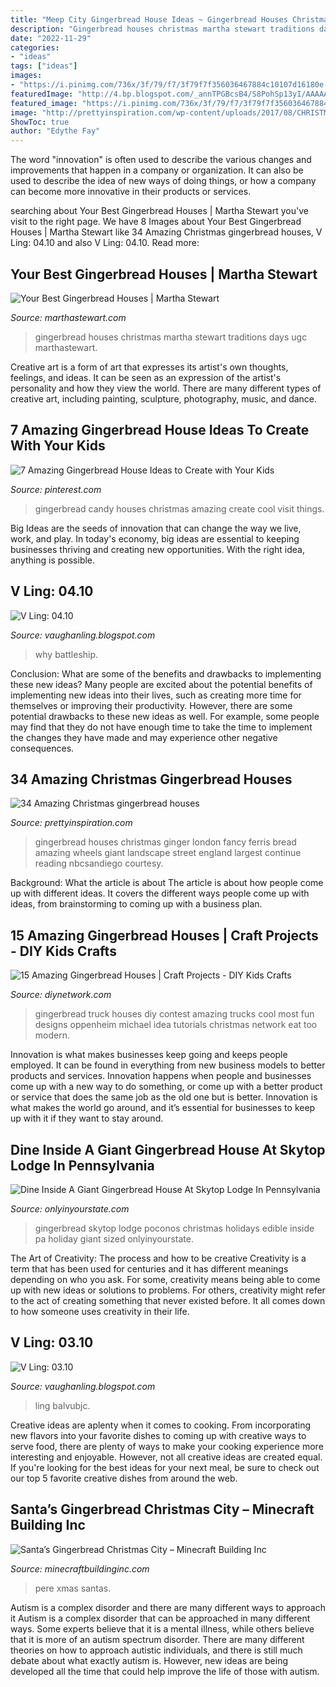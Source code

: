 ```yaml
---
title: "Meep City Gingerbread House Ideas ~ Gingerbread Houses Christmas Ginger London Fancy Ferris Bread Amazing Wheels Giant Landscape Street England Largest Continue Reading Nbcsandiego Courtesy"
description: "Gingerbread houses christmas martha stewart traditions days ugc marthastewart"
date: "2022-11-29"
categories:
- "ideas"
tags: ["ideas"]
images:
- "https://i.pinimg.com/736x/3f/79/f7/3f79f7f356036467884c10107d16180e.jpg"
featuredImage: "http://4.bp.blogspot.com/_annTPGBcsB4/S8PohSp13yI/AAAAAAAADUQ/F7CD7L3fzsg/s1600/battleship_g_s_01.jpg"
featured_image: "https://i.pinimg.com/736x/3f/79/f7/3f79f7f356036467884c10107d16180e.jpg"
image: "http://prettyinspiration.com/wp-content/uploads/2017/08/CHRISTMAS-GINGERBREAD-HOUSES.jpg"
ShowToc: true
author: "Edythe Fay"
---
```



The word "innovation" is often used to describe the various changes and improvements that happen in a company or organization. It can also be used to describe the idea of new ways of doing things, or how a company can become more innovative in their products or services.

	

		
searching about Your Best Gingerbread Houses | Martha Stewart you've visit to the right page. We have 8 Images about Your Best Gingerbread Houses | Martha Stewart like 34 Amazing Christmas gingerbread houses, V Ling: 04.10 and also V Ling: 04.10. Read more:
		
    
## Your Best Gingerbread Houses | Martha Stewart

<img loading=lazy src="https://assets.marthastewart.com/styles/wmax-520-highdpi/d37/ugc_gingerbread_2010_7020896_18877692/ugc_gingerbread_2010_7020896_18877692_hd.jpg?itok=ZMVTgFF4" onerror="this.onerror=null;this.src='https://tse4.mm.bing.net/th?id=OIP.-rK85Z1U56w4u9IxfbBSdgHaJQ&amp;pid=15.1';" alt="Your Best Gingerbread Houses | Martha Stewart">

_Source: marthastewart.com_

>gingerbread houses christmas martha stewart traditions days ugc marthastewart. 

	

Creative art is a form of art that expresses its artist's own thoughts, feelings, and ideas. It can be seen as an expression of the artist's personality and how they view the world. There are many different types of creative art, including painting, sculpture, photography, music, and dance.

    
## 7 Amazing Gingerbread House Ideas To Create With Your Kids

<img loading=lazy src="https://i.pinimg.com/736x/3f/79/f7/3f79f7f356036467884c10107d16180e.jpg" onerror="this.onerror=null;this.src='https://tse2.mm.bing.net/th?id=OIP.kPjd5ZOkqy54agXuuGeffwHaFV&amp;pid=15.1';" alt="7 Amazing Gingerbread House Ideas to Create with Your Kids">

_Source: pinterest.com_

>gingerbread candy houses christmas amazing create cool visit things. 

	

Big Ideas are the seeds of innovation that can change the way we live, work, and play. In today's economy, big ideas are essential to keeping businesses thriving and creating new opportunities. With the right idea, anything is possible.

    
## V Ling: 04.10

<img loading=lazy src="http://4.bp.blogspot.com/_annTPGBcsB4/S8PohSp13yI/AAAAAAAADUQ/F7CD7L3fzsg/s1600/battleship_g_s_01.jpg" onerror="this.onerror=null;this.src='https://tse2.mm.bing.net/th?id=OIP.wmoWEaRstwBcQSXwQNicqwHaDi&amp;pid=15.1';" alt="V Ling: 04.10">

_Source: vaughanling.blogspot.com_

>why battleship. 

	

Conclusion: What are some of the benefits and drawbacks to implementing these new ideas?
Many people are excited about the potential benefits of implementing new ideas into their lives, such as creating more time for themselves or improving their productivity. However, there are some potential drawbacks to these new ideas as well. For example, some people may find that they do not have enough time to take the time to implement the changes they have made and may experience other negative consequences.

    
## 34 Amazing Christmas Gingerbread Houses

<img loading=lazy src="http://prettyinspiration.com/wp-content/uploads/2017/08/CHRISTMAS-GINGERBREAD-HOUSES.jpg" onerror="this.onerror=null;this.src='https://tse1.mm.bing.net/th?id=OIP.EAwJmpRYzTBB-buS8ABLhAHaEK&amp;pid=15.1';" alt="34 Amazing Christmas gingerbread houses">

_Source: prettyinspiration.com_

>gingerbread houses christmas ginger london fancy ferris bread amazing wheels giant landscape street england largest continue reading nbcsandiego courtesy. 

	

Background: What the article is about
The article is about how people come up with different ideas. It covers the different ways people come up with ideas, from brainstorming to coming up with a business plan.

    
## 15 Amazing Gingerbread Houses | Craft Projects - DIY Kids Crafts

<img loading=lazy src="http://diy.sndimg.com/content/dam/images/diy/fullset/2012/11/2/0/RX-Michael-Oppenheim_Gingerbread-Food-Truck_s4x3.jpg.rend.hgtvcom.1280.960.jpeg" onerror="this.onerror=null;this.src='https://tse2.mm.bing.net/th?id=OIP.yoYwFsn4Zv5SqRNsTKOexAHaFj&amp;pid=15.1';" alt="15 Amazing Gingerbread Houses | Craft Projects - DIY Kids Crafts">

_Source: diynetwork.com_

>gingerbread truck houses diy contest amazing trucks cool most fun designs oppenheim michael idea tutorials christmas network eat too modern. 

	

Innovation is what makes businesses keep going and keeps people employed. It can be found in everything from new business models to better products and services. Innovation happens when people and businesses come up with a new way to do something, or come up with a better product or service that does the same job as the old one but is better. Innovation is what makes the world go around, and it’s essential for businesses to keep up with it if they want to stay around.

    
## Dine Inside A Giant Gingerbread House At Skytop Lodge In Pennsylvania

<img loading=lazy src="https://cdn.onlyinyourstate.com/wp-content/uploads/2016/11/10-53.jpg" onerror="this.onerror=null;this.src='https://tse3.mm.bing.net/th?id=OIP.ygVMoT0E0Ue90S6MrfZIoQHaF7&amp;pid=15.1';" alt="Dine Inside A Giant Gingerbread House At Skytop Lodge In Pennsylvania">

_Source: onlyinyourstate.com_

>gingerbread skytop lodge poconos christmas holidays edible inside pa holiday giant sized onlyinyourstate. 

	

The Art of Creativity: The process and how to be creative
Creativity is a term that has been used for centuries and it has different meanings depending on who you ask. For some, creativity means being able to come up with new ideas or solutions to problems. For others, creativity might refer to the act of creating something that never existed before. It all comes down to how someone uses creativity in their life.

    
## V Ling: 03.10

<img loading=lazy src="http://2.bp.blogspot.com/_annTPGBcsB4/S7F5B9R7U8I/AAAAAAAADMI/DBwRcwz_jR4/s1600/S5000940.JPG" onerror="this.onerror=null;this.src='https://tse4.mm.bing.net/th?id=OIP.Uh8ZkfY26JWsaASCYuT75gHaFj&amp;pid=15.1';" alt="V Ling: 03.10">

_Source: vaughanling.blogspot.com_

>ling balvubjc. 

	

Creative ideas are aplenty when it comes to cooking. From incorporating new flavors into your favorite dishes to coming up with creative ways to serve food, there are plenty of ways to make your cooking experience more interesting and enjoyable. However, not all creative ideas are created equal. If you're looking for the best ideas for your next meal, be sure to check out our top 5 favorite creative dishes from around the web.

    
## Santa’s Gingerbread Christmas City – Minecraft Building Inc

<img loading=lazy src="https://minecraftbuildinginc.com/wp-content/uploads/2014/12/Santas-Gingerbread-Christmas-City-download-minecraft-building-ideas-xmas-snow-4.jpg" onerror="this.onerror=null;this.src='https://tse1.mm.bing.net/th?id=OIP.ap29L216cZ1sLsn70qV4SQHaEK&amp;pid=15.1';" alt="Santa’s Gingerbread Christmas City – Minecraft Building Inc">

_Source: minecraftbuildinginc.com_

>pere xmas santas. 

	

Autism is a complex disorder and there are many different ways to approach it
Autism is a complex disorder that can be approached in many different ways. Some experts believe that it is a mental illness, while others believe that it is more of an autism spectrum disorder. There are many different theories on how to approach autistic individuals, and there is still much debate about what exactly autism is. However, new ideas are being developed all the time that could help improve the life of those with autism.

